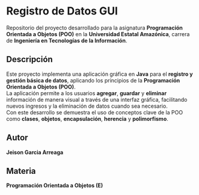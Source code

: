 # **Registro de Datos GUI**

Repositorio del proyecto desarrollado para la asignatura **Programación Orientada a Objetos (POO)** en la **Universidad Estatal Amazónica**, carrera de **Ingeniería en Tecnologías de la Información**.

## **Descripción**
Este proyecto implementa una aplicación gráfica en **Java** para el **registro y gestión básica de datos**, aplicando los principios de la **Programación Orientada a Objetos (POO)**.  
La aplicación permite a los usuarios **agregar**, **guardar** y **eliminar** información de manera visual a través de una interfaz gráfica, facilitando nuevos ingresos y la eliminación de datos cuando sea necesario.  
Con este desarrollo se demuestra el uso de conceptos clave de la POO como **clases**, **objetos**, **encapsulación**, **herencia** y **polimorfismo**.

## **Autor**
**Jeison Garcia Arreaga**

## **Materia**
**Programación Orientada a Objetos (E)**
